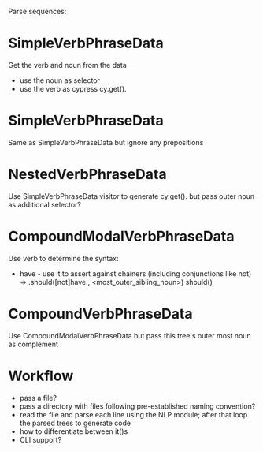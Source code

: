 Parse sequences:
# SimpleVerbPhraseData
Get the verb and noun from the data
- use the noun as selector
- use the verb as cypress
cy.get(<noun>).<verb>

# SimpleVerbPhraseData
Same as SimpleVerbPhraseData but ignore any prepositions

# NestedVerbPhraseData
Use SimpleVerbPhraseData visitor to generate
cy.get(<noun>).<verb>
but pass outer noun as additional selector?

# CompoundModalVerbPhraseData
Use verb to determine the syntax:
- have - use it to assert against chainers (including conjunctions like not) => .should([not]have.<noun>, <most_outer_sibling_noun>)
should()

# CompoundVerbPhraseData
Use CompoundModalVerbPhraseData but pass this tree's outer most noun as complement


# Workflow
- pass a file?
- pass a directory with files following pre-established naming convention?
- read the file and parse each line using the NLP module; after that loop the parsed trees to generate code
- how to differentiate between it()s
- CLI support?
